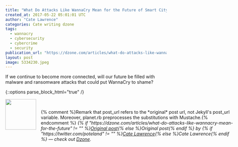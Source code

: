```yaml
---
title: "What Do Attacks Like WannaCry Mean for the Future of Smart City..."
created_at: 2017-05-22 05:01:01 UTC
author: "Cate Lawrence"
categories: Cate writing dzone
tags: 
  - wannacry
  - cybersecurity
  - cybercrime
  - security
publication_url: "https://dzone.com/articles/what-do-attacks-like-wannacry-mean-for-the-future"
layout: post
image: 5334230.jpeg
---
```

If we continue to become more connected, will our future be filled with malware and ransomware attacks that could put WannaCry to shame?


{::options parse_block_html="true" /}
<div class="author">
   <img src="https://www.rss-specifications.com/rss-spec-rss.gif" style="width: 96px; height: 96;">
   <span style="position: absolute; padding: 32px 15px;">{% comment %}Remark that post_url refers to the *original* post url, not Jekyll's post_url variable. Moreover, planet.rb preprocesses the substitutions with Mustache.{% endcomment %}
      <i>{% if "https://dzone.com/articles/what-do-attacks-like-wannacry-mean-for-the-future" != "" %}<a href="https://dzone.com/articles/what-do-attacks-like-wannacry-mean-for-the-future">Original post</a>{% else %}Original post{% endif %} by {% if "https://twitter.com/poteland" != "" %}<a href="https://twitter.com/poteland">Cate Lawrence</a>{% else %}Cate Lawrence{% endif %} &mdash; check out <a href="https://dzone.com">Dzone</a>.</i>
  </span>
</div>
